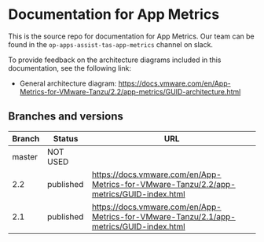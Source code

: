# Documentation for App Metrics

This is the source repo for documentation for App Metrics. Our team can be
found in the `op-apps-assist-tas-app-metrics` channel on slack.

To provide feedback on the architecture diagrams included in this documentation, see the following link:

* General architecture diagram:
https://docs.vmware.com/en/App-Metrics-for-VMware-Tanzu/2.2/app-metrics/GUID-architecture.html

## Branches and versions

| Branch | Status         | URL |
|--------|----------------|-----|
| master | NOT USED       |     |
| 2.2    | published      | https://docs.vmware.com/en/App-Metrics-for-VMware-Tanzu/2.2/app-metrics/GUID-index.html |
| 2.1    | published      | https://docs.vmware.com/en/App-Metrics-for-VMware-Tanzu/2.1/app-metrics/GUID-index.html |
